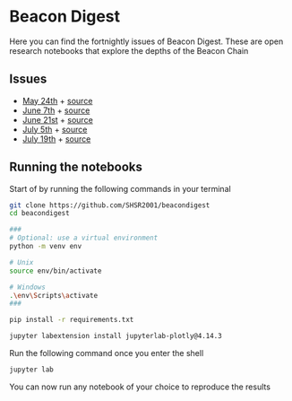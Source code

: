 # Beacon Digest

Here you can find the fortnightly issues of Beacon Digest. These are open research notebooks that explore the depths of the Beacon Chain

## Issues

- [May 24th](https://shsr2001.github.io/beacondigest/notebooks/2021/05/24/digest.html) + [source](notebooks/2021/05/24/digest.ipynb)
- [June 7th](https://shsr2001.github.io/beacondigest/notebooks/2021/06/07/oceanic.html) + [source](notebooks/2021/06/07/oceanic.ipynb)
- [June 21st](https://shsr2001.github.io/beacondigest/notebooks/2021/06/21/oceanic2.html) + [source](notebooks/2021/06/21/oceanic2.ipynb)
- [July 5th](https://shsr2001.github.io/beacondigest/notebooks/2021/07/05/staking_pools.html) + [source](notebooks/2021/07/05/staking_pools.ipynb)
- [July 19th](https://shsr2001.github.io/beacondigest/notebooks/2021/07/05/staking_pools.html) + [source](notebooks/2021/07/19/measuring_decentralization.ipynb)

## Running the notebooks

Start of by running the following commands in your terminal

```bash
git clone https://github.com/SHSR2001/beacondigest
cd beacondigest

###
# Optional: use a virtual environment
python -m venv env

# Unix
source env/bin/activate

# Windows
.\env\Scripts\activate
###

pip install -r requirements.txt

jupyter labextension install jupyterlab-plotly@4.14.3
```

Run the following command once you enter the shell

```bash
jupyter lab
```
You can now run any notebook of your choice to reproduce the results
